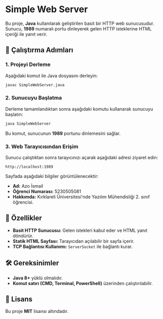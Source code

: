 # Simple Web Server

Bu proje, **Java** kullanılarak geliştirilen basit bir HTTP web sunucusudur. Sunucu, **1989** numaralı portu dinleyerek gelen HTTP isteklerine HTML içeriği ile yanıt verir.

## 🚀 Çalıştırma Adımları

### 1. **Projeyi Derleme**
Aşağıdaki komut ile Java dosyasını derleyin:
```sh
javac SimpleWebServer.java
```

### 2. **Sunucuyu Başlatma**
Derleme tamamlandıktan sonra aşağıdaki komutu kullanarak sunucuyu başlatın:
```sh
java SimpleWebServer
```
Bu komut, sunucunun **1989** portunu dinlemesini sağlar.

### 3. **Web Tarayıcısından Erişim**
Sunucu çalıştıktan sonra tarayıcınızı açarak aşağıdaki adresi ziyaret edin:
```
http://localhost:1989
```
Sayfada aşağıdaki bilgiler görüntülenecektir:
- **Ad:** Azo İsmail
- **Öğrenci Numarası:** 5230505081
- **Hakkımda:** Kırklareli Üniversitesi'nde Yazılım Mühendisliği 2. sınıf öğrencisi.

## 📌 Özellikler
- **Basit HTTP Sunucusu:** Gelen istekleri kabul eder ve HTML yanıt döndürür.
- **Statik HTML Sayfası:** Tarayıcıdan açılabilir bir sayfa içerir.
- **TCP Bağlantısı Kullanımı:** `ServerSocket` ile bağlantı kurar.

## 🛠 Gereksinimler
- **Java 8+** yüklü olmalıdır.
- **Komut satırı (CMD, Terminal, PowerShell)** üzerinden çalıştırılabilir.

## 📄 Lisans
Bu proje **MIT** lisansı altındadır.

